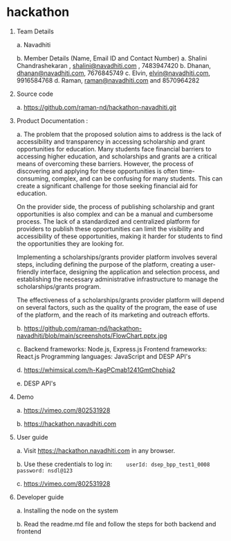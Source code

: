 # hackathon

1. Team Details

   a. Navadhiti

   b. Member Details (Name, Email ID and Contact Number)
   a. Shalini Chandrashekaran , shalini@navadhiti.com , 7483947420
   b. Dhanan, dhanan@navadhiti.com, 7676845749
   c. Elvin, elvin@navadhiti.com, 9916584768
   d. Raman, raman@navadhiti.com and 8570964282

2. Source code

   a. https://github.com/raman-nd/hackathon-navadhiti.git

3. Product Documentation :

   a. The problem that the proposed solution aims to address is the lack of accessibility and transparency in accessing scholarship and grant opportunities for education. Many students face financial barriers to accessing higher education, and scholarships and grants are a critical means of overcoming these barriers. However, the process of discovering and applying for these opportunities is often time-consuming, complex, and can be confusing for many students. This can create a significant challenge for those seeking financial aid for education.

   On the provider side, the process of publishing scholarship and grant opportunities is also complex and can be a manual and cumbersome process. The lack of a standardized and centralized platform for providers to publish these opportunities can limit the visibility and accessibility of these opportunities, making it harder for students to find the opportunities they are looking for.

   Implementing a scholarships/grants provider platform involves several steps, including defining the purpose of the platform, creating a user-friendly interface, designing the application and selection process, and establishing the necessary administrative infrastructure to manage the scholarships/grants program.

   The effectiveness of a scholarships/grants provider platform will depend on several factors, such as the quality of the program, the ease of use of the platform, and the reach of its marketing and outreach efforts.

   b. https://github.com/raman-nd/hackathon-navadhiti/blob/main/screenshots/FlowChart.pptx.jpg

   c. Backend frameworks: Node.js, Express.js Frontend frameworks: React.js Programming languages: JavaScript and DESP API's

   d. https://whimsical.com/h-KagPCmab1241GmtChphja2

   e. DESP API's

4. Demo

   a. https://vimeo.com/802531928

   b. https://hackathon.navadhiti.com

5. User guide

   a. Visit https://hackathon.navadhiti.com in any browser.

   b. Use these credentials to log in:
   `     userId: dsep_bpp_test1_0008
     password: nsdl@123
  `

   c. https://vimeo.com/802531928

6. Developer guide

   a. Installing the node on the system

   b. Read the readme.md file and follow the steps for both backend and frontend
